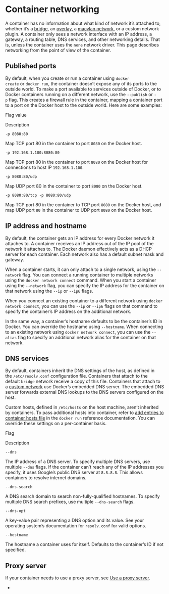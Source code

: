 # Container networking

A container has no information about what kind of network it’s attached to, whether it’s a [bridge](https://docs.docker.com/network/bridge/), an [overlay](https://docs.docker.com/network/overlay/), a [macvlan network](https://docs.docker.com/network/macvlan/), or a custom network plugin. A container only sees a network interface with an IP address, a gateway, a routing table, DNS services, and other networking details. That is, unless the container uses the `none` network driver. This page describes networking from the point of view of the container.

## Published ports[](https://docs.docker.com/config/containers/container-networking/#published-ports)

By default, when you create or run a container using `docker create` or `docker run`, the container doesn’t expose any of its ports to the outside world. To make a port available to services outside of Docker, or to Docker containers running on a different network, use the `--publish` or `-p` flag. This creates a firewall rule in the container, mapping a container port to a port on the Docker host to the outside world. Here are some examples:

Flag value

Description

`-p 8080:80`

Map TCP port 80 in the container to port `8080` on the Docker host.

`-p 192.168.1.100:8080:80`

Map TCP port 80 in the container to port `8080` on the Docker host for connections to host IP `192.168.1.100`.

`-p 8080:80/udp`

Map UDP port 80 in the container to port `8080` on the Docker host.

`-p 8080:80/tcp -p 8080:80/udp`

Map TCP port 80 in the container to TCP port `8080` on the Docker host, and map UDP port `80` in the container to UDP port `8080` on the Docker host.

## IP address and hostname[](https://docs.docker.com/config/containers/container-networking/#ip-address-and-hostname)

By default, the container gets an IP address for every Docker network it attaches to. A container receives an IP address out of the IP pool of the network it attaches to. The Docker daemon effectively acts as a DHCP server for each container. Each network also has a default subnet mask and gateway.

When a container starts, it can only attach to a single network, using the `--network` flag. You can connect a running container to multiple networks using the `docker network connect` command. When you start a container using the `--network` flag, you can specify the IP address for the container on that network using the `--ip` or `--ip6` flags.

When you connect an existing container to a different network using `docker network connect`, you can use the `--ip` or `--ip6` flags on that command to specify the container’s IP address on the additional network.

In the same way, a container’s hostname defaults to be the container’s ID in Docker. You can override the hostname using `--hostname`. When connecting to an existing network using `docker network connect`, you can use the `--alias` flag to specify an additional network alias for the container on that network.

## DNS services[](https://docs.docker.com/config/containers/container-networking/#dns-services)

By default, containers inherit the DNS settings of the host, as defined in the `/etc/resolv.conf` configuration file. Containers that attach to the default `bridge` network receive a copy of this file. Containers that attach to a [custom network](https://docs.docker.com/network/network-tutorial-standalone/#use-user-defined-bridge-networks) use Docker’s embedded DNS server. The embedded DNS server forwards external DNS lookups to the DNS servers configured on the host.

Custom hosts, defined in `/etc/hosts` on the host machine, aren’t inherited by containers. To pass additional hosts into container, refer to [add entries to container hosts file](https://docs.docker.com/engine/reference/commandline/run/#add-host) in the `docker run` reference documentation. You can override these settings on a per-container basis.

Flag

Description

`--dns`

The IP address of a DNS server. To specify multiple DNS servers, use multiple `--dns` flags. If the container can’t reach any of the IP addresses you specify, it uses Google’s public DNS server at `8.8.8.8`. This allows containers to resolve internet domains.

`--dns-search`

A DNS search domain to search non-fully-qualified hostnames. To specify multiple DNS search prefixes, use multiple `--dns-search` flags.

`--dns-opt`

A key-value pair representing a DNS option and its value. See your operating system’s documentation for `resolv.conf` for valid options.

`--hostname`

The hostname a container uses for itself. Defaults to the container’s ID if not specified.

## Proxy server[](https://docs.docker.com/config/containers/container-networking/#proxy-server)

If your container needs to use a proxy server, see [Use a proxy server](https://docs.docker.com/network/proxy/).

-